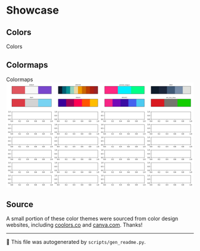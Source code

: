 # Showcase

## Colors

Colors

## Colormaps

Colormaps ![Colormaps](img/colormaps.png?raw=true "Colormaps")

## Source

A small portion of these color themes were sourced from color design websites, including <a href="https://coolors.co/">coolors.co</a> and <a href="https://www.canva.com/">canva.com</a>. Thanks!


---
🤖 This file was autogenerated by `scripts/gen_readme.py`.